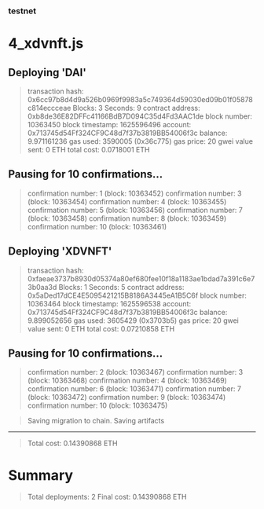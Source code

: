 ### testnet

4_xdvnft.js
===========

   Deploying 'DAI'
   ---------------
   > transaction hash:    0x6cc97b8d4d9a526b0969f9983a5c749364d59030ed09b01f05878c814eccceae
   > Blocks: 3            Seconds: 9
   > contract address:    0xb8de36E82DFFc41166BdB7D094C35d4Fd3AAC1de
   > block number:        10363450
   > block timestamp:     1625596496
   > account:             0x713745d54Ff324CF9C48d7f37b3819BB54006f3c
   > balance:             9.971161236
   > gas used:            3590005 (0x36c775)
   > gas price:           20 gwei
   > value sent:          0 ETH
   > total cost:          0.0718001 ETH

   Pausing for 10 confirmations...
   -------------------------------
   > confirmation number: 1 (block: 10363452)
   > confirmation number: 3 (block: 10363454)
   > confirmation number: 4 (block: 10363455)
   > confirmation number: 5 (block: 10363456)
   > confirmation number: 7 (block: 10363458)
   > confirmation number: 8 (block: 10363459)
   > confirmation number: 10 (block: 10363461)

   Deploying 'XDVNFT'
   ------------------
   > transaction hash:    0xfaeae3737b8930d05374a80ef680fee10f18a1183ae1bdad7a391c6e73b0aa3d
   > Blocks: 1            Seconds: 5
   > contract address:    0x5aDed17dCE4E5095421215B8186A3445eA1B5C6f
   > block number:        10363464
   > block timestamp:     1625596538
   > account:             0x713745d54Ff324CF9C48d7f37b3819BB54006f3c
   > balance:             9.899052656
   > gas used:            3605429 (0x3703b5)
   > gas price:           20 gwei
   > value sent:          0 ETH
   > total cost:          0.07210858 ETH

   Pausing for 10 confirmations...
   -------------------------------
   > confirmation number: 2 (block: 10363467)
   > confirmation number: 3 (block: 10363468)
   > confirmation number: 4 (block: 10363469)
   > confirmation number: 6 (block: 10363471)
   > confirmation number: 7 (block: 10363472)
   > confirmation number: 9 (block: 10363474)
   > confirmation number: 10 (block: 10363475)

   > Saving migration to chain.
   > Saving artifacts
   -------------------------------------
   > Total cost:          0.14390868 ETH


Summary
=======
> Total deployments:   2
> Final cost:          0.14390868 ETH

